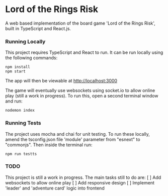 # Lord of the Rings Risk 

A web based implementation of the board game 'Lord of the Rings Risk', built in TypeScript and React.js. 




### Running Locally
This project requires TypeScript and React to run. It can be run locally using the following commands:

```
npm install
npm start
```
The app will then be viewable at [http://localhost:3000](http://localhost:3000) 

The game will eventually use websockets using socket.io to allow online play (still a work in progress). To run this, open a second terminal window and run:
```
nodemon index
```

### Running Tests
The project uses mocha and chai for unit testing. To run these locally, amend the tsconfig.json file 'module' parameter from "esnext" to "commonjs". Then inside the
terminal run:
```
npm run testts
```


### TODO
This project is still a work in progress. The main tasks still to do are:
[ ] Add websockets to allow online play
[ ] Add responsive design
[ ] Implement 'leader' and 'adventure card' logic into frontend
